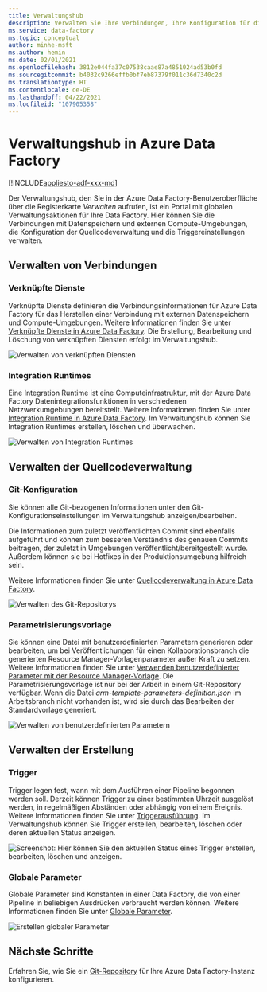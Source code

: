 ```yaml
---
title: Verwaltungshub
description: Verwalten Sie Ihre Verbindungen, Ihre Konfiguration für die Quellcodeverwaltung und Ihre globalen Erstellungseigenschaften im Azure Data Factory-Verwaltungshub.
ms.service: data-factory
ms.topic: conceptual
author: minhe-msft
ms.author: hemin
ms.date: 02/01/2021
ms.openlocfilehash: 3812e044fa37c07538caae87a4851024ad53b0fd
ms.sourcegitcommit: b4032c9266effb0bf7eb87379f011c36d7340c2d
ms.translationtype: HT
ms.contentlocale: de-DE
ms.lasthandoff: 04/22/2021
ms.locfileid: "107905358"
---
```

# <a name="management-hub-in-azure-data-factory"></a>Verwaltungshub in Azure Data Factory

[!INCLUDE[appliesto-adf-xxx-md](includes/appliesto-adf-xxx-md.md)]

Der Verwaltungshub, den Sie in der Azure Data Factory-Benutzeroberfläche über die Registerkarte *Verwalten* aufrufen, ist ein Portal mit globalen Verwaltungsaktionen für Ihre Data Factory. Hier können Sie die Verbindungen mit Datenspeichern und externen Compute-Umgebungen, die Konfiguration der Quellcodeverwaltung und die Triggereinstellungen verwalten.

## <a name="manage-connections"></a>Verwalten von Verbindungen

### <a name="linked-services"></a>Verknüpfte Dienste

Verknüpfte Dienste definieren die Verbindungsinformationen für Azure Data Factory für das Herstellen einer Verbindung mit externen Datenspeichern und Compute-Umgebungen. Weitere Informationen finden Sie unter [Verknüpfte Dienste in Azure Data Factory](concepts-linked-services.md). Die Erstellung, Bearbeitung und Löschung von verknüpften Diensten erfolgt im Verwaltungshub.

![Verwalten von verknüpften Diensten](media/author-management-hub/management-hub-linked-services.png)

### <a name="integration-runtimes"></a>Integration Runtimes

Eine Integration Runtime ist eine Computeinfrastruktur, mit der Azure Data Factory Datenintegrationsfunktionen in verschiedenen Netzwerkumgebungen bereitstellt. Weitere Informationen finden Sie unter [Integration Runtime in Azure Data Factory](concepts-integration-runtime.md). Im Verwaltungshub können Sie Integration Runtimes erstellen, löschen und überwachen.

![Verwalten von Integration Runtimes](media/author-management-hub/management-hub-integration-runtime.png)

## <a name="manage-source-control"></a>Verwalten der Quellcodeverwaltung

### <a name="git-configuration"></a>Git-Konfiguration

Sie können alle Git-bezogenen Informationen unter den Git-Konfigurationseinstellungen im Verwaltungshub anzeigen/bearbeiten. 

Die Informationen zum zuletzt veröffentlichten Commit sind ebenfalls aufgeführt und können zum besseren Verständnis des genauen Commits beitragen, der zuletzt in Umgebungen veröffentlicht/bereitgestellt wurde. Außerdem können sie bei Hotfixes in der Produktionsumgebung hilfreich sein.

Weitere Informationen finden Sie unter [Quellcodeverwaltung in Azure Data Factory](source-control.md).

![Verwalten des Git-Repositorys](media/author-management-hub/management-hub-git.png)

### <a name="parameterization-template"></a>Parametrisierungsvorlage

Sie können eine Datei mit benutzerdefinierten Parametern generieren oder bearbeiten, um bei Veröffentlichungen für einen Kollaborationsbranch die generierten Resource Manager-Vorlagenparameter außer Kraft zu setzen. Weitere Informationen finden Sie unter [Verwenden benutzerdefinierter Parameter mit der Resource Manager-Vorlage](continuous-integration-deployment.md#use-custom-parameters-with-the-resource-manager-template). Die Parametrisierungsvorlage ist nur bei der Arbeit in einem Git-Repository verfügbar. Wenn die Datei *arm-template-parameters-definition.json* im Arbeitsbranch nicht vorhanden ist, wird sie durch das Bearbeiten der Standardvorlage generiert.

![Verwalten von benutzerdefinierten Parametern](media/author-management-hub/management-hub-custom-parameters.png)

## <a name="manage-authoring"></a>Verwalten der Erstellung

### <a name="triggers"></a>Trigger

Trigger legen fest, wann mit dem Ausführen einer Pipeline begonnen werden soll. Derzeit können Trigger zu einer bestimmten Uhrzeit ausgelöst werden, in regelmäßigen Abständen oder abhängig von einem Ereignis. Weitere Informationen finden Sie unter [Triggerausführung](concepts-pipeline-execution-triggers.md#trigger-execution). Im Verwaltungshub können Sie Trigger erstellen, bearbeiten, löschen oder deren aktuellen Status anzeigen.

![Screenshot: Hier können Sie den aktuellen Status eines Trigger erstellen, bearbeiten, löschen und anzeigen.](media/author-management-hub/management-hub-triggers.png)

### <a name="global-parameters"></a>Globale Parameter

Globale Parameter sind Konstanten in einer Data Factory, die von einer Pipeline in beliebigen Ausdrücken verbraucht werden können. Weitere Informationen finden Sie unter [Globale Parameter](author-global-parameters.md).

![Erstellen globaler Parameter](media/author-global-parameters/create-global-parameter-3.png)

## <a name="next-steps"></a>Nächste Schritte

Erfahren Sie, wie Sie ein [Git-Repository](source-control.md) für Ihre Azure Data Factory-Instanz konfigurieren.


